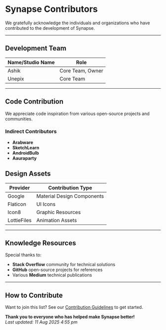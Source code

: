 # Synapse Contributors

We gratefully acknowledge the individuals and organizations who have contributed to the development of Synapse.

---

## Development Team

| Name/Studio Name      | Role                          |
|-------------------|-------------------------------|
| Ashik            | Core Team, Owner             |
| Unepix       | Core Team |

---

## Code Contribution
We appreciate code inspiration from various open-source projects and communities.

### Indirect Contributors

- **Arabware**  
- **SketchLearn**  
- **AndroidBulb**  
- **Aauraparty**  

## Design Assets

| Provider          | Contribution Type            |
|-------------------|------------------------------|
| Google            | Material Design Components   |
| Flaticon          | UI Icons                     |
| Icon8             | Graphic Resources            |
| LottieFiles       | Animation Assets             |

---

## Knowledge Resources

Special thanks to:
- **Stack Overflow** community for technical solutions
- **GitHub** open-source projects for references
- Various **Medium** technical publications

---

## How to Contribute

Want to join this list? See our [Contribution Guidelines](CONTRIBUTING.md) to get started.

**Thank you to everyone who has helped make Synapse better!**  
*Last updated: 11 Aug 2025 4:55 pm*
